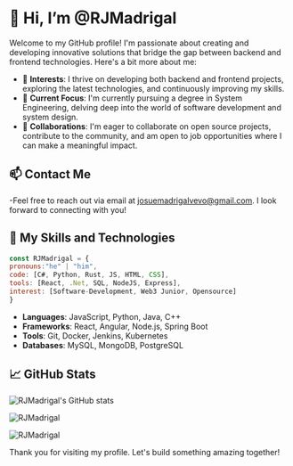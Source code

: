 # 👋 Hi, I’m @RJMadrigal

Welcome to my GitHub profile! I'm passionate about creating and developing innovative solutions that bridge the gap between backend and frontend technologies. Here's a bit more about me:

- 👀 **Interests**: I thrive on developing both backend and frontend projects, exploring the latest technologies, and continuously improving my skills.
- 🌱 **Current Focus**: I'm currently pursuing a degree in System Engineering, delving deep into the world of software development and system design.
- 💞️ **Collaborations**: I'm eager to collaborate on open source projects, contribute to the community, and am open to job opportunities where I can make a meaningful impact.


## 📫 **Contact Me**
-Feel free to reach out via email at [josuemadrigalvevo@gmail.com](mailto:josuemadrigalvevo@gmail.com). I look forward to connecting with you!

## 🚀 My Skills and Technologies
```js
const RJMadrigal = {
pronouns:"he" | "him",
code: [C#, Python, Rust, JS, HTML, CSS],
tools: [React, .Net, SQL, NodeJS, Express],
interest: [Software-Development, Web3 Junior, Opensource]
}
```

- **Languages**: JavaScript, Python, Java, C++
- **Frameworks**: React, Angular, Node.js, Spring Boot
- **Tools**: Git, Docker, Jenkins, Kubernetes
- **Databases**: MySQL, MongoDB, PostgreSQL


## 📈 GitHub Stats

![RJMadrigal's GitHub stats](https://github-readme-stats.vercel.app/api?username=RJMadrigal&show_icons=true&theme=radical)

<p><img align="center" src="https://github-readme-stats.vercel.app/api/top-langs?username=RJMadrigal&show_icons=true&locale=en&layout=compact" alt="RJMadrigal" /></p>

<p><img align="center" src="https://github-readme-streak-stats.herokuapp.com/?user=RJMadrigal&" alt="RJMadrigal" /></p>

Thank you for visiting my profile. Let's build something amazing together!

